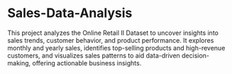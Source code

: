 # Sales-Data-Analysis
This project analyzes the Online Retail II Dataset to uncover insights into sales trends, customer behavior, and product performance. It explores monthly and yearly sales, identifies top-selling products and high-revenue customers, and visualizes sales patterns to aid data-driven decision-making, offering actionable business insights.
